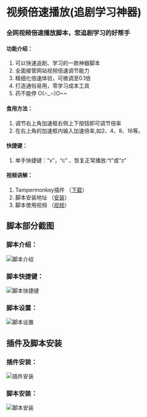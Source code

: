 # 视频倍速播放(追剧学习神器)
### 全网视频倍速播放脚本，您追剧学习的好帮手

#### 功能介绍：
1. 可以快速追剧、学习的一款神器脚本
2. 全面接管网站视频倍速调节能力
3. 精细化倍速体验，可微调至0.1倍
4. 打造通俗易用，零学习成本工具 
5. 药不能停 O(∩_∩)O~~

#### 食用方法：
1. 调节右上角加速框右侧上下按钮即可调节倍率
2. 在右上角的加速框内输入加速倍率,如2、4、8、16等。

#### 快捷键：
1. 单手快捷键：“x”，“c” 、恢复正常播放:“t”或“z”

#### 视频讲解：
1. Tampermonkey插件 （[下载](https://www.tampermonkey.net/index.php)）
2. 脚本安装地址      （[安装](https://greasyfork.org/zh-CN/scripts/421170)）
3. 脚本使用视频      （[视频](https://www.bilibili.com/video/BV1La411r7ra)）  

## 脚本部分截图
### 脚本介绍：
<img alt="脚本介绍" src="https://oscimg.oschina.net/oscnet/up-76be0be7b343cae01c31384d59f20acbea4.gif"/>

### 脚本快捷键：
<img alt="脚本快捷键" src="https://oscimg.oschina.net/oscnet/up-39b4c913ac26cc0da296b8c98a3d62403f3.gif"/>

### 脚本设置：
<img alt="脚本设置" src="https://oscimg.oschina.net/oscnet/up-c4ed1d2b8fb9f2ba843e790f3591d25c95b.gif"/>

## 插件及脚本安装
### 插件安装：
<img alt="插件安装" src="https://oscimg.oschina.net/oscnet/up-fa3890e1e0fef2b9710c65886ba4c9733ff.gif"/>

### 脚本安装：
<img alt="脚本安装" src="https://oscimg.oschina.net/oscnet/up-899e1669c04d9d686b40dff0b7479ed70c8.gif"/>
